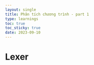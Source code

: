 ```yaml
---
layout: single
title: Phân tích chương trình - part 1
type: learnings
toc: true
toc_sticky: true
date: 2023-09-10
---
```


Lexer
===

